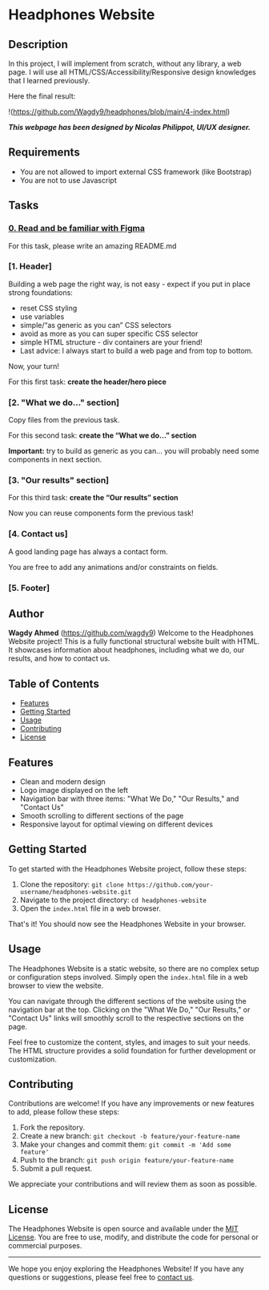 # Headphones Website

## Description

In this project, I will implement from scratch, without any library, a web page. I will use all HTML/CSS/Accessibility/Responsive design knowledges that I learned previously.

Here the final result:

!(https://github.com/Wagdy9/headphones/blob/main/4-index.html)

***This webpage has been designed by Nicolas Philippot, UI/UX designer.***

## Requirements

* You are not allowed to import external CSS framework (like Bootstrap)
* You are not to use Javascript

## Tasks

### [0. Read and be familiar with Figma](README.md)

For this task, please write an amazing README.md

### [1. Header]

Building a web page the right way, is not easy - expect if you put in place strong foundations:

* reset CSS styling
* use variables
* simple/“as generic as you can” CSS selectors
* avoid as more as you can super specific CSS selector
* simple HTML structure - div containers are your friend!
* Last advice: I always start to build a web page and from top to bottom.

Now, your turn!

For this first task: **create the header/hero piece**


### [2. "What we do..." section]

Copy files from the previous task.

For this second task: **create the “What we do…” section**

**Important:** try to build as generic as you can… you will probably need some components in next section.

### [3. "Our results" section]
For this third task: **create the “Our results” section**

Now you can reuse components form the previous task!

### [4. Contact us]

A good landing page has always a contact form.

You are free to add any animations and/or constraints on fields.

### [5. Footer]

## Author

**Wagdy Ahmed** (https://github.com/wagdy9)
Welcome to the Headphones Website project! This is a fully functional structural website built with HTML. It showcases information about headphones, including what we do, our results, and how to contact us.

## Table of Contents

- [Features](#features)
- [Getting Started](#getting-started)
- [Usage](#usage)
- [Contributing](#contributing)
- [License](#license)

## Features

- Clean and modern design
- Logo image displayed on the left
- Navigation bar with three items: "What We Do," "Our Results," and "Contact Us"
- Smooth scrolling to different sections of the page
- Responsive layout for optimal viewing on different devices

## Getting Started

To get started with the Headphones Website project, follow these steps:

1. Clone the repository: `git clone https://github.com/your-username/headphones-website.git`
2. Navigate to the project directory: `cd headphones-website`
3. Open the `index.html` file in a web browser.

That's it! You should now see the Headphones Website in your browser.

## Usage

The Headphones Website is a static website, so there are no complex setup or configuration steps involved. Simply open the `index.html` file in a web browser to view the website.

You can navigate through the different sections of the website using the navigation bar at the top. Clicking on the "What We Do," "Our Results," or "Contact Us" links will smoothly scroll to the respective sections on the page.

Feel free to customize the content, styles, and images to suit your needs. The HTML structure provides a solid foundation for further development or customization.

## Contributing

Contributions are welcome! If you have any improvements or new features to add, please follow these steps:

1. Fork the repository.
2. Create a new branch: `git checkout -b feature/your-feature-name`
3. Make your changes and commit them: `git commit -m 'Add some feature'`
4. Push to the branch: `git push origin feature/your-feature-name`
5. Submit a pull request.

We appreciate your contributions and will review them as soon as possible.

## License

The Headphones Website is open source and available under the [MIT License](LICENSE). You are free to use, modify, and distribute the code for personal or commercial purposes.

---

We hope you enjoy exploring the Headphones Website! If you have any questions or suggestions, please feel free to [contact us](#contact-us).
 

